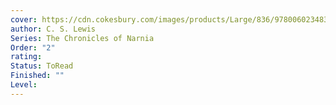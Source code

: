 ```yaml
---
cover: https://cdn.cokesbury.com/images/products/Large/836/9780060234836.jpg
author: C. S. Lewis
Series: The Chronicles of Narnia
Order: "2"
rating: 
Status: ToRead
Finished: ""
Level:
---
```








